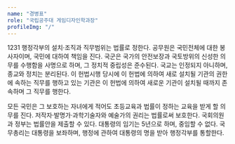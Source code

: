 ```yaml
---
name: "경병표"
role: "국립공주대 게임디자인학과장"
profileImg: "/"
---
```


1231
행정각부의 설치·조직과 직무범위는 법률로 정한다. 공무원은 국민전체에 대한 봉사자이며, 국민에 대하여 책임을 진다. 국군은 국가의 안전보장과 국토방위의 신성한 의무를 수행함을 사명으로 하며, 그 정치적 중립성은 준수된다. 국교는 인정되지 아니하며, 종교와 정치는 분리된다. 이 헌법시행 당시에 이 헌법에 의하여 새로 설치될 기관의 권한에 속하는 직무를 행하고 있는 기관은 이 헌법에 의하여 새로운 기관이 설치될 때까지 존속하며 그 직무를 행한다.

모든 국민은 그 보호하는 자녀에게 적어도 초등교육과 법률이 정하는 교육을 받게 할 의무를 진다. 저작자·발명가·과학기술자와 예술가의 권리는 법률로써 보호한다. 국회의원과 정부는 법률안을 제출할 수 있다. 대통령의 임기는 5년으로 하며, 중임할 수 없다. 국무총리는 대통령을 보좌하며, 행정에 관하여 대통령의 명을 받아 행정각부를 통할한다.
